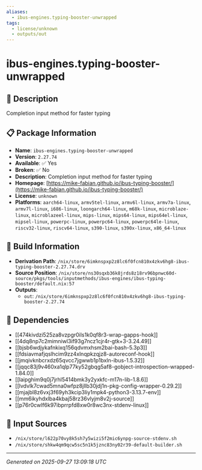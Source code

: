 ```yaml
---
aliases:
  - ibus-engines.typing-booster-unwrapped
tags:
  - license/unknown
  - outputs/out
---
```


# ibus-engines.typing-booster-unwrapped

## 📝 Description

Completion input method for faster typing

## 📋 Package Information

- **Name**: `ibus-engines.typing-booster-unwrapped`
- **Version**: `2.27.74`
- **Available**: ✅ Yes
- **Broken**: ✅ No
- **Description**: Completion input method for faster typing
- **Homepage**: [https://mike-fabian.github.io/ibus-typing-booster/](https://mike-fabian.github.io/ibus-typing-booster/)
- **License**: `unknown`
- **Platforms**: `aarch64-linux`, `armv5tel-linux`, `armv6l-linux`, `armv7a-linux`, `armv7l-linux`, `i686-linux`, `loongarch64-linux`, `m68k-linux`, `microblaze-linux`, `microblazeel-linux`, `mips-linux`, `mips64-linux`, `mips64el-linux`, `mipsel-linux`, `powerpc-linux`, `powerpc64-linux`, `powerpc64le-linux`, `riscv32-linux`, `riscv64-linux`, `s390-linux`, `s390x-linux`, `x86_64-linux`

## 🔧 Build Information

- **Derivation Path**: `/nix/store/6imknspxp2z8lc6f0fcn810x4zkv6hg8-ibus-typing-booster-2.27.74.drv`
- **Source Position**: `/nix/store/ns30sqxb36k8jrds8z18rv96bpnwc60d-source/pkgs/tools/inputmethods/ibus-engines/ibus-typing-booster/default.nix:57`
- **Outputs**:
  - `out`:  `/nix/store/6imknspxp2z8lc6f0fcn810x4zkv6hg8-ibus-typing-booster-2.27.74`

## 🔗 Dependencies

- [[474kivdzi525za8vzpgr0ils1k0qf8r3-wrap-gapps-hook]]
- [[4dq8np7c2mimniwl3if93g7ncz1cjr4r-gtk+3-3.24.49]]
- [[bjsb6wdjykafnkixq156qdvmxhsm2bai-bash-5.3p3]]
- [[fdsiavmafjqslhcim9zz4xlnqpkzqjz8-autoreconf-hook]]
- [[jmqivknbcrxdz65qvcc7jgwwb1p1bxln-ibus-1.5.32]]
- [[jqqc83j9v460xa1qlp77ky52gbqg5af8-gobject-introspection-wrapped-1.84.0]]
- [[laipghim9q0j7jrhl5414bmk3y2yxkfc-m17n-lib-1.8.6]]
- [[lvdvlk7cwad5mna0wfpz8jllb30jdj1n-pkg-config-wrapper-0.29.2]]
- [[mjajbl8z6vxj3f69yh3kcip3liy1mpk4-python3-3.13.7-env]]
- [[mm6ikyhdxlba4kbaj58rz36vlyjm8v2j-source]]
- [[p76r0cwlf6k97ibprrpfd8xw0r8wc3nx-stdenv-linux]]

## 📁 Input Sources

- `/nix/store/l622p70vy8k5sh7y5wizi5f2mic6ynpg-source-stdenv.sh`
- `/nix/store/shkw4qm9qcw5sc5n1k5jznc83ny02r39-default-builder.sh`

---
*Generated on 2025-09-27 13:09:18 UTC*

